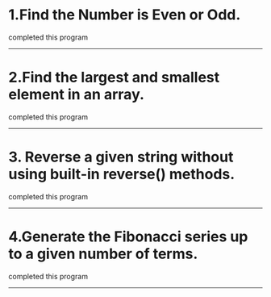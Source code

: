 # 1.Find the Number is Even or Odd.
completed this program 

---

# 2.Find the largest and smallest element in an array.
completed this program

---

# 3. Reverse a given string without using built-in reverse() methods. 
completed this program

---

# 4.Generate the Fibonacci series up to a given number of terms.
completed this program

---
